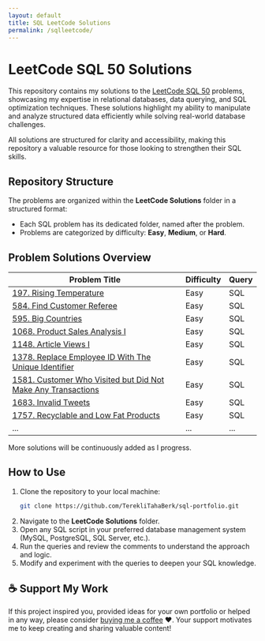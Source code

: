 ```yaml
---
layout: default
title: SQL LeetCode Solutions
permalink: /sqlleetcode/
---
```


# LeetCode SQL 50 Solutions

This repository contains my solutions to the [LeetCode SQL 50](https://leetcode.com/studyplan/top-sql-50/) problems, showcasing my expertise in relational databases, data querying, and SQL optimization techniques. These solutions highlight my ability to manipulate and analyze structured data efficiently while solving real-world database challenges.

All solutions are structured for clarity and accessibility, making this repository a valuable resource for those looking to strengthen their SQL skills.

## Repository Structure

The problems are organized within the **LeetCode Solutions** folder in a structured format:
  - Each SQL problem has its dedicated folder, named after the problem.
  - Problems are categorized by difficulty: **Easy**, **Medium**, or **Hard**.

## Problem Solutions Overview

| Problem Title | Difficulty | Query |  
|--------------|------------|-------|
| [197. Rising Temperature](https://github.com/TerekliTahaBerk/sql-portfolio/tree/main/LeetCode%20Solutions/197.%20Rising%20Temperature) | Easy | SQL |
| [584. Find Customer Referee](https://github.com/TerekliTahaBerk/sql-portfolio/tree/main/LeetCode%20Solutions/584.%20Find%20Customer%20Referee) | Easy | SQL |
| [595. Big Countries](https://github.com/TerekliTahaBerk/sql-portfolio/tree/main/LeetCode%20Solutions/595.%20Big%20Countries) | Easy | SQL |
| [1068. Product Sales Analysis I](https://github.com/TerekliTahaBerk/sql-portfolio/tree/main/LeetCode%20Solutions/1068.%20Product%20Sales%20Analysis%20I) | Easy | SQL |
| [1148. Article Views I](https://github.com/TerekliTahaBerk/sql-portfolio/tree/main/LeetCode%20Solutions/1148.%20Article%20Views%20I) | Easy | SQL |
| [1378. Replace Employee ID With The Unique Identifier](https://github.com/TerekliTahaBerk/sql-portfolio/tree/main/LeetCode%20Solutions/1378.%20Replace%20Employee%20ID%20With%20The%20Unique%20Identifier) | Easy | SQL |
| [1581. Customer Who Visited but Did Not Make Any Transactions](https://github.com/TerekliTahaBerk/sql-portfolio/tree/main/LeetCode%20Solutions/1581.%20Customer%20Who%20Visited%20but%20Did%20Not%20Make%20Any%20Transactions) | Easy | SQL |
| [1683. Invalid Tweets](https://github.com/TerekliTahaBerk/sql-portfolio/tree/main/LeetCode%20Solutions/1683.%20Invalid%20Tweets) | Easy | SQL |
| [1757. Recyclable and Low Fat Products](https://github.com/TerekliTahaBerk/sql-portfolio/tree/main/LeetCode%20Solutions/1757.%20Recyclable%20and%20Low%20Fat%20Products) | Easy | SQL |
| ... | ... | ... |

More solutions will be continuously added as I progress.

## How to Use

1. Clone the repository to your local machine:
   ```bash
   git clone https://github.com/TerekliTahaBerk/sql-portfolio.git
   ```
2. Navigate to the **LeetCode Solutions** folder.
3. Open any SQL script in your preferred database management system (MySQL, PostgreSQL, SQL Server, etc.).
4. Run the queries and review the comments to understand the approach and logic.
5. Modify and experiment with the queries to deepen your SQL knowledge.

## ☕️ Support My Work
If this project inspired you, provided ideas for your own portfolio or helped in any way, please consider [buying me a coffee](https://www.buymeacoffee.com/tahaberkterekli) ❤️. Your support motivates me to keep creating and sharing valuable content! 

